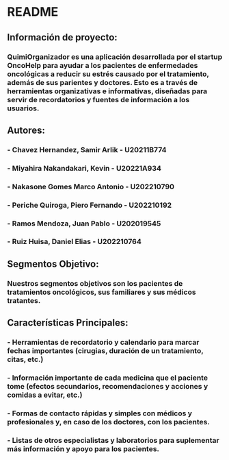# README

## **Información de proyecto:**
### QuimiOrganizador es una aplicación desarrollada por el startup OncoHelp para ayudar a los pacientes de enfermedades oncológicas a reducir su estrés causado por el tratamiento, además de sus parientes y doctores. Esto es a través de herramientas organizativas e informativas, diseñadas para servir de recordatorios y fuentes de información a los usuarios.

## **Autores:**
### - Chavez Hernandez, Samir Arlik - U20211B774
### - Miyahira Nakandakari, Kevin - U20221A934
### - Nakasone Gomes Marco Antonio - U202210790
### - Periche Quiroga, Piero Fernando - U202210192
### - Ramos Mendoza, Juan Pablo - U202019545
### - Ruiz Huisa, Daniel Elias - U202210764

## **Segmentos Objetivo:**
### Nuestros segmentos objetivos son los pacientes de tratamientos oncológicos, sus familiares y sus médicos tratantes.

## **Características Principales:**
### - Herramientas de recordatorio y calendario para marcar fechas importantes (cirugias, duración de un tratamiento, citas, etc.)
### - Información importante de cada medicina que el paciente tome (efectos secundarios, recomendaciones y acciones y comidas a evitar, etc.)
### - Formas de contacto rápidas y simples con médicos y profesionales y, en caso de los doctores, con los pacientes.
### - Listas de otros especialistas y laboratorios para suplementar más información y apoyo para los pacientes.
